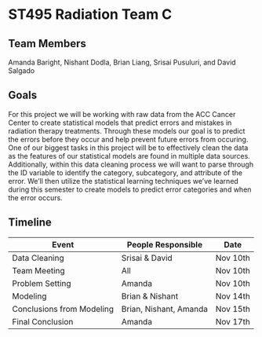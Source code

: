 # ST495 Radiation Team C

## Team Members
Amanda Baright, Nishant Dodla, Brian Liang, Srisai Pusuluri, and David Salgado

## Goals
For this project we will be working with raw data from the ACC Cancer Center to create statistical models that predict errors and mistakes in radiation therapy treatments. Through these models our goal is to predict the errors before they occur and help prevent future errors from occuring. One of our biggest tasks in this project will be to effectively clean the data as the features of our statistical models are found in multiple data sources. Additionally, within this data cleaning process we will want to parse through the ID variable to identify the category, subcategory, and attribute of the error. We’ll then utilize the statistical learning techniques we’ve learned during this semester to create models to predict error categories and when the error occurs. 

## Timeline
| Event    | People Responsible | Date | 
| -------- | ------- | ----- |
| Data Cleaning  | Srisai & David | Nov 10th | 
| Team Meeting | All | Nov 10th | 
| Problem Setting | Amanda | Nov 10th |
| Modeling    | Brian & Nishant | Nov 14th |
| Conclusions from Modeling | Brian, Nishant, Amanda | Nov 15th  |
| Final Conclusion | Amanda | Nov 17th |
